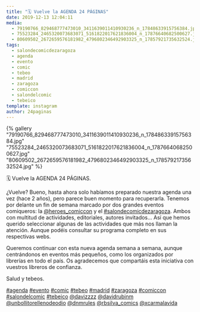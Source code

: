 ```yaml
---
title: "🗓 Vuelve la AGENDA 24 PÁGINAS"
date: 2019-12-13 12:04:11
media: 
  - 79190766_829468777473010_3411639011410930236_n_17848633915756384.jpg
  - 75523284_2465320073683071_5161822017621836004_n_17876640682500627.jpg
  - 80609502_2672659576181982_4796802346492903325_n_17857921735632524.jpg
tags: 
  - salondecomicdezaragoza
  - agenda
  - evento
  - comic
  - tebeo
  - madrid
  - zaragoza
  - comiccon
  - salondelcomic
  - tebeico
template: instagram
author: 24paginas
---
```


{% gallery "79190766_829468777473010_3411639011410930236_n_17848633915756384.jpg" "75523284_2465320073683071_5161822017621836004_n_17876640682500627.jpg" "80609502_2672659576181982_4796802346492903325_n_17857921735632524.jpg" %}

🗓 Vuelve la AGENDA 24 PÁGINAS.

¿Vuelve? Bueno, hasta ahora solo habíamos preparado nuestra agenda una vez (hace 2 años), pero parece buen momento para recuperarla. Tenemos por delante un fin de semana marcado por dos grandes eventos comiqueros: la [@heroes_comiccon](https://instagram.com/heroes_comiccon) y el [#salondecomicdezaragoza](/etiquetas/salondecomicdezaragoza). Ambos con multitud de actividades, editoriales, autores invitados... Así que hemos querido seleccionar algunas de las actividades que más nos llaman la atención. Aunque podéis consultar su programa completo en sus respectivas webs.

Queremos continuar con esta nueva agenda semana a semana, aunque centrándonos en eventos más pequeños, como los organizados por librerías en todo el país. Os agradecemos que compartáis esta iniciativa con vuestros libreros de confianza.

Salud y tebeos.

[#agenda](/etiquetas/agenda) [#evento](/etiquetas/evento) [#comic](/etiquetas/comic) [#tebeo](/etiquetas/tebeo) [#madrid](/etiquetas/madrid) [#zaragoza](/etiquetas/zaragoza) [#comiccon](/etiquetas/comiccon) [#salondelcomic](/etiquetas/salondelcomic) [#tebeico](/etiquetas/tebeico) [@davizzzz](https://instagram.com/davizzzz) [@davidrubinm](https://instagram.com/davidrubinm) [@unbollitorellenodeodio](https://instagram.com/unbollitorellenodeodio) [@dnmrules](https://instagram.com/dnmrules) [@rbsilva_comics](https://instagram.com/rbsilva_comics) [@xcarmalavida](https://instagram.com/xcarmalavida)
